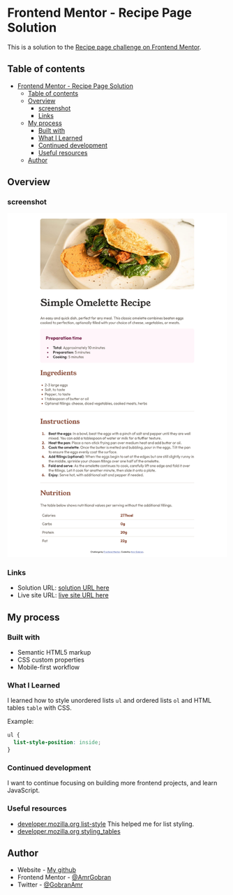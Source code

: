 # Frontend Mentor - Recipe Page Solution

This is a solution to the [Recipe page challenge on Frontend Mentor](https://www.frontendmentor.io/challenges/recipe-page-KiTsR8QQKm).

## Table of contents

- [Frontend Mentor - Recipe Page Solution](#frontend-mentor---recipe-page-solution)
  - [Table of contents](#table-of-contents)
  - [Overview](#overview)
    - [screenshot](#screenshot)
    - [Links](#links)
  - [My process](#my-process)
    - [Built with](#built-with)
    - [What I Learned](#what-i-learned)
    - [Continued development](#continued-development)
    - [Useful resources](#useful-resources)
  - [Author](#author)

## Overview 

### screenshot

![desktop screenshot](assets/images/screenshots/desktop-screenshot.png)

### Links 

- Solution URL: [solution URL here]()
- Live site URL: [live site URL here]()

## My process

### Built with 

- Semantic HTML5 markup
- CSS custom properties
- Mobile-first workflow

### What I Learned 

I learned how to style unordered lists `ul` and ordered lists `ol` and HTML tables `table` with CSS.

Example:

``` css
ul {
  list-style-position: inside;
}
```

### Continued development

I want to continue focusing on building more frontend projects, and learn JavaScript.

### Useful resources

- [developer.mozilla.org list-style](https://developer.mozilla.org/en-US/docs/Web/CSS/list-style) This helped me for list styling.
- [developer.mozilla.org styling_tables](https://developer.mozilla.org/en-US/docs/Learn/CSS/Building_blocks/Styling_tables)

## Author

- Website - [My github](https://www.github.com/AmrGobran)
- Frontend Mentor - [@AmrGobran](https://www.frontendmentor.io/profile/AmrGobran)
- Twitter - [@GobranAmr](https://www.x.com/GobranAmr)